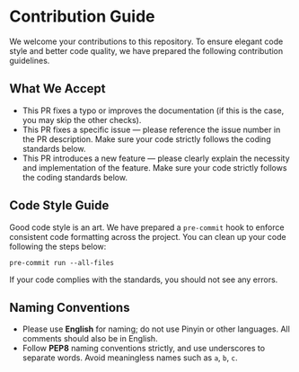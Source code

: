 # Contribution Guide

We welcome your contributions to this repository. To ensure elegant code style and better code quality, we have prepared
the following contribution guidelines.

## What We Accept

+ This PR fixes a typo or improves the documentation (if this is the case, you may skip the other checks).
+ This PR fixes a specific issue — please reference the issue number in the PR description. Make sure your code strictly
  follows the coding standards below.
+ This PR introduces a new feature — please clearly explain the necessity and implementation of the feature. Make sure
  your code strictly follows the coding standards below.

## Code Style Guide

Good code style is an art. We have prepared a `pre-commit` hook to enforce consistent code
formatting across the project. You can clean up your code following the steps below:

```shell
pre-commit run --all-files
```

If your code complies with the standards, you should not see any errors.

## Naming Conventions

+ Please use **English** for naming; do not use Pinyin or other languages. All comments should also be in English.
+ Follow **PEP8** naming conventions strictly, and use underscores to separate words. Avoid meaningless names such as
  `a`, `b`, `c`.
